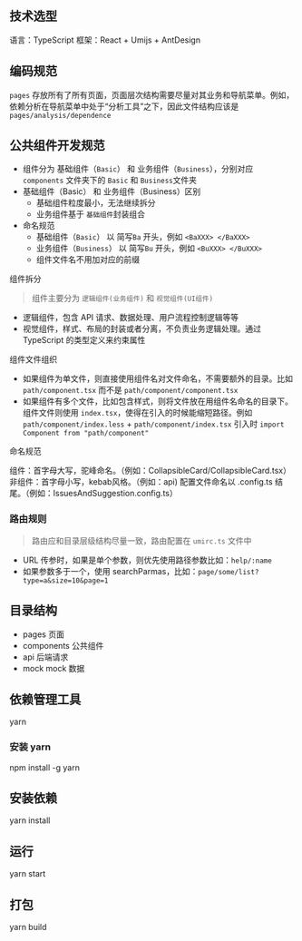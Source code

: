 ## 技术选型

语言：TypeScript
框架：React + Umijs + AntDesign

## 编码规范

`pages` 存放所有了所有页面，页面层次结构需要尽量对其业务和导航菜单。例如，依赖分析在导航菜单中处于“分析工具”之下，因此文件结构应该是`pages/analysis/dependence`

## 公共组件开发规范
- 组件分为 基础组件（`Basic`） 和 业务组件（`Business`），分别对应 `components` 文件夹下的 `Basic` 和 `Business`文件夹
- 基础组件（Basic） 和 业务组件（Business）区别
  - 基础组件粒度最小，无法继续拆分
  - 业务组件基于 `基础组件`封装组合
- 命名规范
  - 基础组件（`Basic`） 以 简写`Ba` 开头，例如 `<BaXXX> </BaXXX>`
  - 业务组件（`Business`） 以 简写`Bu` 开头，例如 `<BuXXX> </BuXXX>`
  - 组件文件名不用加对应的前缀

组件拆分

> 组件主要分为 `逻辑组件(业务组件)` 和 `视觉组件(UI组件)`

- 逻辑组件，包含 API 请求、数据处理、用户流程控制逻辑等等
- 视觉组件，样式、布局的封装或者分离，不负责业务逻辑处理。通过 TypeScript 的类型定义来约束属性

组件文件组织

- 如果组件为单文件，则直接使用组件名对文件命名，不需要额外的目录。比如 `path/component.tsx` 而不是 `path/component/component.tsx`
- 如果组件有多个文件，比如包含样式，则将文件放在用组件名命名的目录下。组件文件则使用 `index.tsx`，使得在引入的时候能缩短路径。例如 `path/component/index.less` + `path/component/index.tsx` 引入时 `import Component from "path/component"`

命名规范

组件：首字母大写，驼峰命名。（例如：CollapsibleCard/CollapsibleCard.tsx）
非组件：首字母小写，kebab风格。（例如：api)
配置文件命名以 .config.ts 结尾。（例如：IssuesAndSuggestion.config.ts）

### 路由规则

> 路由应和目录层级结构尽量一致，路由配置在 `umirc.ts` 文件中

- URL 传参时，如果是单个参数，则优先使用路径参数比如：`help/:name`
- 如果参数多于一个，使用 searchParmas，比如：`page/some/list?type=a&size=10&page=1`

## 目录结构

- pages 页面
- components 公共组件
- api 后端请求
- mock mock 数据

## 依赖管理工具

yarn

### 安装 yarn

npm install -g yarn

## 安装依赖

yarn install

## 运行

yarn start

## 打包

yarn build
